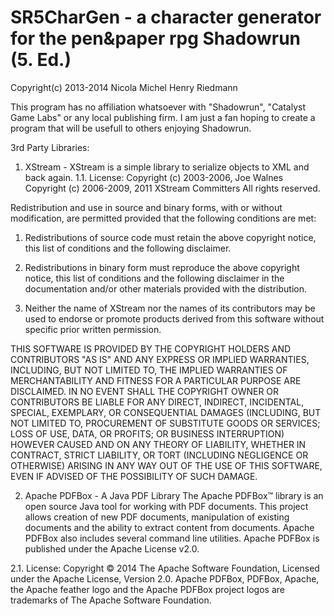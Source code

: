 SR5CharGen - a character generator for the pen&paper rpg Shadowrun (5. Ed.)
===========
 
Copyright(c) 2013-2014 Nicola Michel Henry Riedmann
 
This program has no affiliation whatsoever with "Shadowrun", "Catalyst Game Labs" or any local publishing firm.
I am just a fan hoping to create a program that will be usefull to others enjoying Shadowrun. 

3rd Party Libraries: 
1. XStream - XStream is a simple library to serialize objects to XML and back again.
1.1. License:
Copyright (c) 2003-2006, Joe Walnes
Copyright (c) 2006-2009, 2011 XStream Committers
All rights reserved.

Redistribution and use in source and binary forms, with or without
modification, are permitted provided that the following conditions are met:

1. Redistributions of source code must retain the above copyright notice, this list of
conditions and the following disclaimer.

2. Redistributions in binary form must reproduce the above copyright notice, this list of
conditions and the following disclaimer in the documentation and/or other materials provided
with the distribution.

3. Neither the name of XStream nor the names of its contributors may be used to endorse
or promote products derived from this software without specific prior written
permission.

THIS SOFTWARE IS PROVIDED BY THE COPYRIGHT HOLDERS AND CONTRIBUTORS "AS IS" AND ANY
EXPRESS OR IMPLIED WARRANTIES, INCLUDING, BUT NOT LIMITED TO, THE IMPLIED WARRANTIES
OF MERCHANTABILITY AND FITNESS FOR A PARTICULAR PURPOSE ARE DISCLAIMED. IN NO EVENT
SHALL THE COPYRIGHT OWNER OR CONTRIBUTORS BE LIABLE FOR ANY DIRECT, INDIRECT,
INCIDENTAL, SPECIAL, EXEMPLARY, OR CONSEQUENTIAL DAMAGES (INCLUDING, BUT NOT LIMITED
TO, PROCUREMENT OF SUBSTITUTE GOODS OR SERVICES; LOSS OF USE, DATA, OR PROFITS; OR
BUSINESS INTERRUPTION) HOWEVER CAUSED AND ON ANY THEORY OF LIABILITY, WHETHER IN
CONTRACT, STRICT LIABILITY, OR TORT (INCLUDING NEGLIGENCE OR OTHERWISE) ARISING IN ANY
WAY OUT OF THE USE OF THIS SOFTWARE, EVEN IF ADVISED OF THE POSSIBILITY OF SUCH
DAMAGE.

2. Apache PDFBox - A Java PDF Library
The Apache PDFBox™ library is an open source Java tool for working with PDF documents. This project allows creation of new PDF documents, manipulation of existing documents and the ability to extract content from documents. Apache PDFBox also includes several command line utilities. Apache PDFBox is published under the Apache License v2.0.

2.1. License: 
Copyright © 2014 The Apache Software Foundation, Licensed under the Apache License, Version 2.0.
Apache PDFBox, PDFBox, Apache, the Apache feather logo and the Apache PDFBox project logos are trademarks of The Apache Software Foundation.


